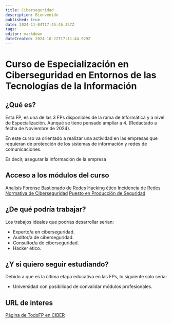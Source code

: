 ```yaml
---
title: Ciberseguridad
description: Bienvenido
published: true
date: 2024-11-04T17:45:46.357Z
tags: 
editor: markdown
dateCreated: 2024-10-22T17:11:44.929Z
---
```


# Curso de Especialización en Ciberseguridad en Entornos de las Tecnologías de la Información
## ¿Qué es?
Esta FP, es una de las 3 FPs disponibles de la rama de Informática y a nivel de Especialización. Aunqué se tiene pensado ampliar a 4. (Redactado a fecha de Noviembre de 2024).

En este curso va orientado a realizar una actividad en las empresas que requieran de protección de los sistemas de información y redes de comunicaciones. 

Es decir, asegurar la información de la empresa

## Acceso a los módulos del curso
[Analisis Forense](/es/ciber/Analisis_Forense/AFI_pagina)
[Bastionado de Redes](/es/ciber/Bastionado_Redes/Redes_pagina)
[Hacking ético](/es/ciber/Hacking_Etico/HE_pagina)
[Incidencia de Redes](/es/ciber/Incidentes_Ciberseguridad/IC_pagina)
[Normativa de Ciberseguridad](/es/ciber/Normativa/Normativa_pagina)
[Puesto en Producción de Seguridad](/es/ciber/Produccion_Segura/PPS_pagina)

## ¿De qué podría trabajar?
Los trabajos ideales que podrías desarrollar serían:
- Experto/a en ciberseguridad.
- Auditor/a de ciberseguridad.
- Consultor/a de ciberseguridad.
- Hacker ético.

## ¿Y si quiero seguir estudiando?
Debido a que es la última etapa educativa en las FPs, lo siguiente solo sería:
- Universidad con posibilidad de convalidar módulos profesionales.

## URL de interes
[Página de TodoFP en CIBER](https://www.todofp.es/que-estudiar/familias-profesionales/informatica-comunicaciones/ce-ciberseguridad-entornos-tecnologias-informacion.html)



